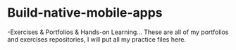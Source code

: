 # Build-native-mobile-apps
-Exercises & Portfolios & Hands-on Learning...
These are all of my portfolios and exercises repositories, I will put all my practice files here.